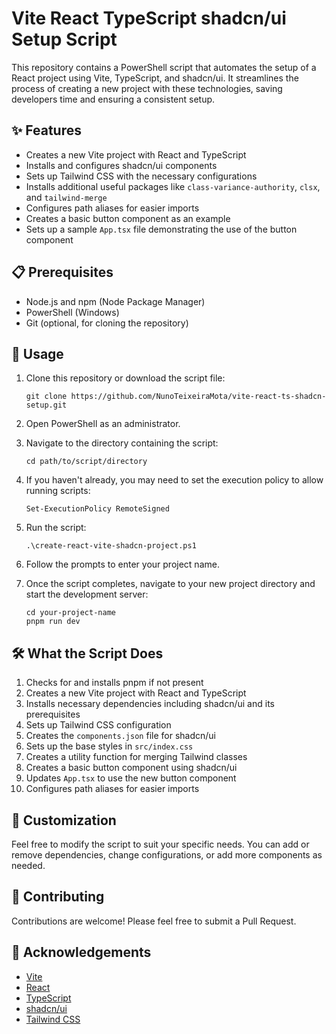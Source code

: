 # Vite React TypeScript shadcn/ui Setup Script

This repository contains a PowerShell script that automates the setup of a React project using Vite, TypeScript, and shadcn/ui. It streamlines the process of creating a new project with these technologies, saving developers time and ensuring a consistent setup.

## ✨ Features
- Creates a new Vite project with React and TypeScript
- Installs and configures shadcn/ui components
- Sets up Tailwind CSS with the necessary configurations
- Installs additional useful packages like `class-variance-authority`, `clsx`, and `tailwind-merge`
- Configures path aliases for easier imports
- Creates a basic button component as an example
- Sets up a sample `App.tsx` file demonstrating the use of the button component

## 📋 Prerequisites
- Node.js and npm (Node Package Manager)
- PowerShell (Windows)
- Git (optional, for cloning the repository)

## 🚀 Usage
1. Clone this repository or download the script file:
   ```
   git clone https://github.com/NunoTeixeiraMota/vite-react-ts-shadcn-setup.git
   ```

2. Open PowerShell as an administrator.

3. Navigate to the directory containing the script:
   ```
   cd path/to/script/directory
   ```

4. If you haven't already, you may need to set the execution policy to allow running scripts:
   ```
   Set-ExecutionPolicy RemoteSigned
   ```

5. Run the script:
   ```
   .\create-react-vite-shadcn-project.ps1
   ```

6. Follow the prompts to enter your project name.

7. Once the script completes, navigate to your new project directory and start the development server:
   ```
   cd your-project-name
   pnpm run dev
   ```

## 🛠️ What the Script Does
1. Checks for and installs pnpm if not present
2. Creates a new Vite project with React and TypeScript
3. Installs necessary dependencies including shadcn/ui and its prerequisites
4. Sets up Tailwind CSS configuration
5. Creates the `components.json` file for shadcn/ui
6. Sets up the base styles in `src/index.css`
7. Creates a utility function for merging Tailwind classes
8. Creates a basic button component using shadcn/ui
9. Updates `App.tsx` to use the new button component
10. Configures path aliases for easier imports

## 🔧 Customization
Feel free to modify the script to suit your specific needs. You can add or remove dependencies, change configurations, or add more components as needed.

## 🤝 Contributing
Contributions are welcome! Please feel free to submit a Pull Request.

## 🙏 Acknowledgements
- [Vite](https://vitejs.dev/)
- [React](https://reactjs.org/)
- [TypeScript](https://www.typescriptlang.org/)
- [shadcn/ui](https://ui.shadcn.com/)
- [Tailwind CSS](https://tailwindcss.com/)

